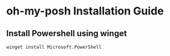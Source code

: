 # **oh-my-posh Installation Guide**

## Install Powershell using winget
`winget install Microsoft.PowerShell`

